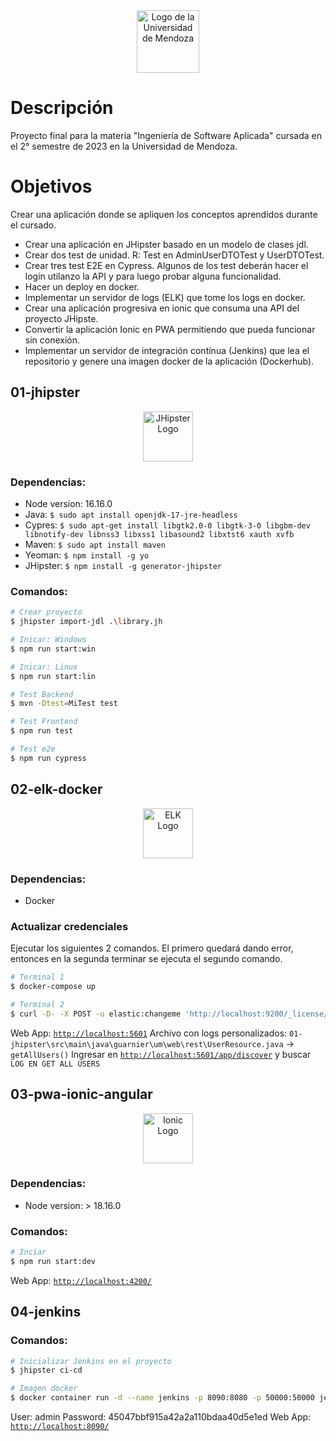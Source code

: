 <div align="center">
  <img src="https://um.edu.ar/wp-content/themes/um/img/logo--header.png" alt="Logo de la Universidad de Mendoza" width="100">
</div>

# Descripción

Proyecto final para la materia "Ingeniería de Software Aplicada" cursada en el 2° semestre de 2023 en la Universidad de Mendoza.

# Objetivos

Crear una aplicación donde se apliquen los conceptos aprendidos durante el cursado.

* Crear una aplicación en JHipster basado en un modelo de clases jdl.
* Crear dos test de unidad. R: Test en AdminUserDTOTest y UserDTOTest.
* Crear tres test E2E en Cypress. Algunos de los test deberán hacer el login utilanzo la API y para luego probar alguna funcionalidad.
* Hacer un deploy en docker.
* Implementar un servidor de logs (ELK) que tome los logs en docker.
* Crear una aplicación progresiva en ionic que consuma una API del proyecto JHipste.
* Convertir la aplicación Ionic en PWA permitiendo que pueda funcionar sin conexión.
* Implementar un servidor de integración contínua (Jenkins) que lea el repositorio y genere una imagen docker de la aplicación (Dockerhub).

## 01-jhipster

<div align="center">
  <img src="https://cdn.simpleicons.org/jhipster/326690" alt="JHipster Logo" width="80">
</div>

### Dependencias:

* Node version: 16.16.0
* Java: ``$ sudo apt install openjdk-17-jre-headless``
* Cypres: ``$ sudo apt-get install libgtk2.0-0 libgtk-3-0 libgbm-dev libnotify-dev libnss3 libxss1 libasound2 libxtst6 xauth xvfb``
* Maven: ``$ sudo apt install maven``
* Yeoman: ``$ npm install -g yo``
* JHipster: ``$ npm install -g generator-jhipster``

### Comandos:

```bash
# Crear proyecto
$ jhipster import-jdl .\library.jh

# Inicar: Windows
$ npm run start:win

# Inicar: Linux
$ npm run start:lin

# Test Backend
$ mvn -Dtest=MiTest test

# Test Frontend
$ npm run test

# Test e2e
$ npm run cypress
```

## 02-elk-docker

<div align="center">
    <img src="https://cdn.simpleicons.org/elastic/005571" alt="ELK Logo" width="80">
</div>

### Dependencias:

* Docker

### Actualizar credenciales

Ejecutar los siguientes 2 comandos. El primero quedará dando error, entonces en la segunda terminar se ejecuta el segundo comando.

```bash
# Terminal 1
$ docker-compose up

# Terminal 2
$ curl -D- -X POST -u elastic:changeme 'http://localhost:9200/_license/start_basic?acknowledge=true'
```

Web App: [``http://localhost:5601``](http://localhost:5601)
Archivo con logs personalizados: ``01-jhipster\src\main\java\guarnier\um\web\rest\UserResource.java`` -> ``getAllUsers()``
Ingresar en [``http://localhost:5601/app/discover``](http://localhost:5601/app/discover#/?_g=(filters:!(),refreshInterval:(pause:!t,value:60000),time:(from:now-15m,to:now))&_a=(columns:!(),filters:!(),index:'logs-*',interval:auto,query:(language:kuery,query:'LOG%20EN%20GET%20ALL%20USERS'),sort:!(!('@timestamp',desc)))) y buscar ``LOG EN GET ALL USERS``

## 03-pwa-ionic-angular

<div align="center">
    <img src="https://cdn.simpleicons.org/ionic/3880FF" alt="Ionic Logo" width="80">
</div>

### Dependencias:

* Node version: > 18.16.0

### Comandos:

```bash
# Inciar
$ npm run start:dev
```

Web App: [``http://localhost:4200/``](http://localhost:4200/)


## 04-jenkins

### Comandos: 

```bash
# Inicializar Jenkins en el proyecto
$ jhipster ci-cd

# Imagen docker
$ docker container run -d --name jenkins -p 8090:8080 -p 50000:50000 jenkins/jenkins


```

User: admin
Password: 45047bbf915a42a2a110bdaa40d5e1ed
Web App: [``http://localhost:8090/``](http://localhost:8090/)